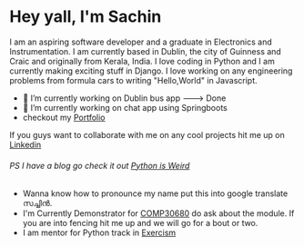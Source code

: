 # Hey yall, I'm Sachin 

I am an aspiring software developer and a graduate in Electronics and Instrumentation. I am currently based in Dublin, the city of Guinness and Craic and originally from Kerala, India. I love coding in Python and I am currently making exciting stuff in Django. I love working on any engineering problems from formula cars to writing "Hello,World" in Javascript. 

- 🔭 I’m currently working on Dublin bus app ---> Done
- 🔭 I’m currently working on chat app using Springboots 
- checkout my [Portfolio](https://www.sachinsoman.com)

If you guys want to collaborate with me on any cool projects hit me up on [Linkedin](https://www.linkedin.com/in/sachin-soman/)
###### PS I have a blog go check it out [Python is Weird](https://sachsom95.github.io/Python_blog/)


- Wanna know how to pronounce my name put this into google translate സച്ചിൻ.
- I'm Currently Demonstrator for [COMP30680](https://sisweb.ucd.ie/usis/!W_HU_MENU.P_PUBLISH?p_tag=MODULE&MODULE=COMP30680) do ask about the module. If you are into fencing hit me up and we will go for a bout or two.
- I am mentor for Python track in [Exercism](https://exercism.io/)



